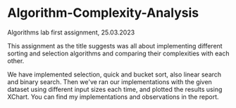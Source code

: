 # Algorithm-Complexity-Analysis
Algorithms lab first assignment, 25.03.2023

This assignment as the title suggests was all about implementing different sorting and selection algorithms
and comparing their complexities with each other.

We have implemented selection, quick and bucket sort, also linear search and binary search. Then we've ran our implementations 
with the given dataset using different input sizes each time, and plotted the results using XChart. 
You can find my implementations and observations in the report.   
